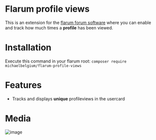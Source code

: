 # Flarum profile views

This is an extension for the [flarum forum software](http://flarum.org) where you can enable and track how much times a **profile** has been viewed.

# Installation

Execute this command in your flarum root: `composer require michaelbelgium/flarum-profile-views`

# Features
* Tracks and displays **unique** profileviews in the usercard

# Media

![image](http://puu.sh/yxd7o.png)
